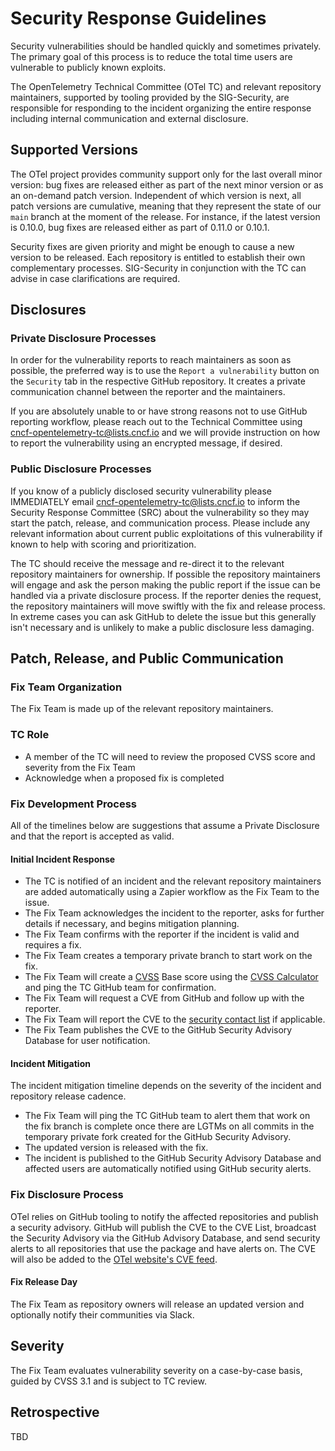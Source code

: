 # Security Response Guidelines

Security vulnerabilities should be handled quickly and sometimes privately. The
primary goal of this process is to reduce the total time users are vulnerable to
publicly known exploits.

The OpenTelemetry Technical Committee (OTel TC) and relevant repository maintainers,
supported by tooling provided by the SIG-Security, are responsible for
responding to the incident organizing the entire response including internal
communication and external disclosure.

## Supported Versions

The OTel project provides community support only for the last overall minor
version: bug fixes are released either as part of the next minor version or as
an on-demand patch version. Independent of which version is next, all patch
versions are cumulative, meaning that they represent the state of our `main`
branch at the moment of the release. For instance, if the latest version is
0.10.0, bug fixes are released either as part of 0.11.0 or 0.10.1.

Security fixes are given priority and might be enough to cause a new version to
be released. Each repository is entitled to establish their own complementary
processes. SIG-Security in conjunction with the TC can advise in case
clarifications are required.  

## Disclosures

### Private Disclosure Processes

In order for the vulnerability reports to reach maintainers as soon as possible,
the preferred way is to use the `Report a vulnerability` button on the
`Security` tab in the respective GitHub repository. It creates a private
communication channel between the reporter and the maintainers.

If you are absolutely unable to or have strong reasons not to use GitHub
reporting workflow, please reach out to the Technical Committee using
[cncf-opentelemetry-tc@lists.cncf.io](mailto:cncf-opentelemetry-tc@lists.cncf.io)
and we will provide instruction on how to report the vulnerability using an
encrypted message, if desired.

### Public Disclosure Processes

If you know of a publicly disclosed security vulnerability please IMMEDIATELY
email
[cncf-opentelemetry-tc@lists.cncf.io](mailto:cncf-opentelemetry-tc@lists.cncf.io)
to inform the Security Response Committee (SRC) about the vulnerability so they
may start the patch, release, and communication process. Please include any relevant
information about current public exploitations of this vulnerability if known to
help with scoring and prioritization.

The TC should receive the message and re-direct it to the relevant repository
maintainers for ownership. If possible the repository maintainers will engage and ask
the person making the public report if the issue can be handled via a private
disclosure process. If the reporter denies the request, the repository maintainers
will move swiftly with the fix and release process. In extreme cases you can ask
GitHub to delete the issue but this generally isn't necessary and is unlikely to
make a public disclosure less damaging.

## Patch, Release, and Public Communication

### Fix Team Organization

The Fix Team is made up of the relevant repository maintainers.

### TC Role

- A member of the TC will need to review the proposed CVSS score and severity from the Fix Team
- Acknowledge when a proposed fix is completed

### Fix Development Process

All of the timelines below are suggestions that assume a Private Disclosure and
that the report is accepted as valid.

#### Initial Incident Response

- The TC is notified of an incident and the relevant repository maintainers are added
  automatically using a Zapier workflow as the Fix Team to the issue.
- The Fix Team acknowledges the incident to the reporter, asks for further
  details if necessary, and begins mitigation planning.
- The Fix Team confirms with the reporter if the incident is valid and requires
  a fix.
- The Fix Team creates a temporary private branch to start work on the fix.
- The Fix Team will create a
  [CVSS](https://www.first.org/cvss/specification-document) Base score using the
  [CVSS Calculator](https://www.first.org/cvss/calculator/3.1) and ping the TC
  GitHub team for confirmation.
- The Fix Team will request a CVE from GitHub and follow up with the reporter.
- The Fix Team will report the CVE to the [security contact list](./docs/contact-list.md) 
  if applicable.
- The Fix Team publishes the CVE to the GitHub Security Advisory Database for
  user notification.

#### Incident Mitigation

The incident mitigation timeline depends on the severity of the incident and
repository release cadence.

- The Fix Team will ping the TC GitHub team to alert them that work on the fix
  branch is complete once there are LGTMs on all commits in the temporary
  private fork created for the GitHub Security Advisory.
- The updated version is released with the fix.
- The incident is published to the GitHub Security Advisory Database and
  affected users are automatically notified using GitHub security alerts.

### Fix Disclosure Process

OTel relies on GitHub tooling to notify the affected repositories and publish a
security advisory. GitHub will publish the CVE to the CVE List, broadcast the
Security Advisory via the GitHub Advisory Database, and send security alerts to
all repositories that use the package and have alerts on. The CVE will also be
added to the [OTel website's CVE
feed](https://opentelemetry.io/docs/security/cve/).

#### Fix Release Day

The Fix Team as repository owners will release an updated version and optionally
notify their communities via Slack.

## Severity

The Fix Team evaluates vulnerability severity on a case-by-case
basis, guided by CVSS 3.1 and is subject to TC review.

## Retrospective

TBD
